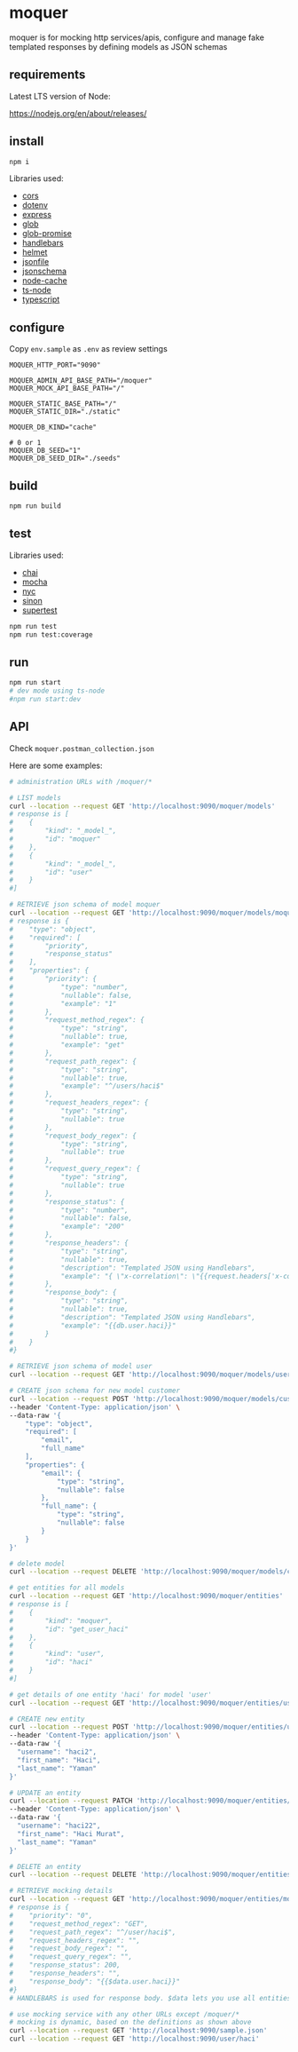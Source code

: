 # moquer
moquer is for mocking http services/apis, configure and manage fake templated responses by defining models as JSON schemas

## requirements

Latest LTS version of Node:

https://nodejs.org/en/about/releases/

## install

```sh
npm i
```

Libraries used:

* [cors](https://www.npmjs.com/package/cors)
* [dotenv](https://www.npmjs.com/package/dotenv)
* [express](https://www.npmjs.com/package/express)
* [glob](https://www.npmjs.com/package/glob)
* [glob-promise](https://www.npmjs.com/package/glob-promise)
* [handlebars](https://www.npmjs.com/package/handlebars)
* [helmet](https://www.npmjs.com/package/helmet)
* [jsonfile](https://www.npmjs.com/package/jsonfile)
* [jsonschema](https://www.npmjs.com/package/jsonschema)
* [node-cache](https://www.npmjs.com/package/node-cache)
* [ts-node](https://www.npmjs.com/package/ts-node)
* [typescript](https://www.npmjs.com/package/typescript)

## configure

Copy `env.sample` as `.env` as review settings

```
MOQUER_HTTP_PORT="9090"

MOQUER_ADMIN_API_BASE_PATH="/moquer"
MOQUER_MOCK_API_BASE_PATH="/"

MOQUER_STATIC_BASE_PATH="/"
MOQUER_STATIC_DIR="./static"

MOQUER_DB_KIND="cache"

# 0 or 1
MOQUER_DB_SEED="1"
MOQUER_DB_SEED_DIR="./seeds"
```

## build

```sh
npm run build
```

## test

Libraries used:

* [chai](https://www.npmjs.com/package/chai)
* [mocha](https://www.npmjs.com/package/mocha)
* [nyc](https://www.npmjs.com/package/nyc)
* [sinon](https://www.npmjs.com/package/sinon)
* [supertest](https://www.npmjs.com/package/supertest)

```sh
npm run test
npm run test:coverage
```

## run 

```sh
npm run start
# dev mode using ts-node
#npm run start:dev
```

## API

Check `moquer.postman_collection.json`

Here are some examples:

```sh
# administration URLs with /moquer/*

# LIST models
curl --location --request GET 'http://localhost:9090/moquer/models'
# response is [
#    {
#        "kind": "_model_",
#        "id": "moquer"
#    },
#    {
#        "kind": "_model_",
#        "id": "user"
#    }
#]

# RETRIEVE json schema of model moquer
curl --location --request GET 'http://localhost:9090/moquer/models/moquer'
# response is {
#    "type": "object",
#    "required": [
#        "priority",
#        "response_status"
#    ],
#    "properties": {
#        "priority": {
#            "type": "number",
#            "nullable": false,
#            "example": "1"
#        },
#        "request_method_regex": {
#            "type": "string",
#            "nullable": true,
#            "example": "get"
#        },
#        "request_path_regex": {
#            "type": "string",
#            "nullable": true,
#            "example": "^/users/haci$"
#        },
#        "request_headers_regex": {
#            "type": "string",
#            "nullable": true
#        },
#        "request_body_regex": {
#            "type": "string",
#            "nullable": true
#        },
#        "request_query_regex": {
#            "type": "string",
#            "nullable": true
#        },
#        "response_status": {
#            "type": "number",
#            "nullable": false,
#            "example": "200"
#        },
#        "response_headers": {
#            "type": "string",
#            "nullable": true,
#            "description": "Templated JSON using Handlebars",
#            "example": "{ \"x-correlation\": \"{{request.headers['x-correlation']}}\" }"
#        },
#        "response_body": {
#            "type": "string",
#            "nullable": true,
#            "description": "Templated JSON using Handlebars",
#            "example": "{{db.user.haci}}"
#        }
#    }
#}

# RETRIEVE json schema of model user
curl --location --request GET 'http://localhost:9090/moquer/models/user'

# CREATE json schema for new model customer
curl --location --request POST 'http://localhost:9090/moquer/models/customer' \
--header 'Content-Type: application/json' \
--data-raw '{
    "type": "object",
    "required": [
        "email",
        "full_name"
    ],
    "properties": {
        "email": {
            "type": "string",
            "nullable": false
        },
        "full_name": {
            "type": "string",
            "nullable": false
        }
    }
}'

# delete model
curl --location --request DELETE 'http://localhost:9090/moquer/models/customer'

# get entities for all models
curl --location --request GET 'http://localhost:9090/moquer/entities'
# response is [
#    {
#        "kind": "moquer",
#        "id": "get_user_haci"
#    },
#    {
#        "kind": "user",
#        "id": "haci"
#    }
#]

# get details of one entity 'haci' for model 'user'
curl --location --request GET 'http://localhost:9090/moquer/entities/user/haci'

# CREATE new entity
curl --location --request POST 'http://localhost:9090/moquer/entities/user/haci2' \
--header 'Content-Type: application/json' \
--data-raw '{
  "username": "haci2",
  "first_name": "Haci",
  "last_name": "Yaman"
}'

# UPDATE an entity
curl --location --request PATCH 'http://localhost:9090/moquer/entities/user/haci2' \
--header 'Content-Type: application/json' \
--data-raw '{
  "username": "haci22",
  "first_name": "Haci Murat",
  "last_name": "Yaman"
}'

# DELETE an entity
curl --location --request DELETE 'http://localhost:9090/moquer/entities/user/haci2'

# RETRIEVE mocking details
curl --location --request GET 'http://localhost:9090/moquer/entities/moquer/get_user_haci'
# response is {
#    "priority": "0",
#    "request_method_regex": "GET",
#    "request_path_regex": "^/user/haci$",
#    "request_headers_regex": "",
#    "request_body_regex": "",
#    "request_query_regex": "",
#    "response_status": 200,
#    "response_headers": "",
#    "response_body": "{{$data.user.haci}}"
#}
# HANDLEBARS is used for response body. $data lets you use all entities defined by you.

# use mocking service with any other URLs except /moquer/*
# mocking is dynamic, based on the definitions as shown above
curl --location --request GET 'http://localhost:9090/sample.json'
curl --location --request GET 'http://localhost:9090/user/haci'
```
